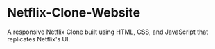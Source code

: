 # Netflix-Clone-Website
 A responsive Netflix Clone built using HTML, CSS, and JavaScript that replicates Netflix's UI.
